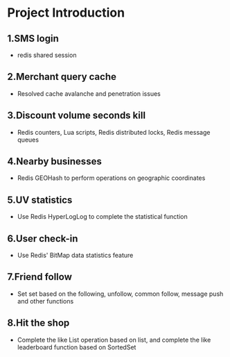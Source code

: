 # Project Introduction
## 1.SMS login
- redis shared session

## 2.Merchant query cache
- Resolved cache avalanche and penetration issues

## 3.Discount volume seconds kill
- Redis counters, Lua scripts, Redis distributed locks, Redis message queues

## 4.Nearby businesses
- Redis GEOHash to perform operations on geographic coordinates

## 5.UV statistics
- Use Redis HyperLogLog to complete the statistical function

## 6.User check-in
- Use Redis' BitMap data statistics feature

## 7.Friend follow
- Set set based on the following, unfollow, common follow, message push and other functions

## 8.Hit the shop
- Complete the like List operation based on list, and complete the like leaderboard function based on SortedSet